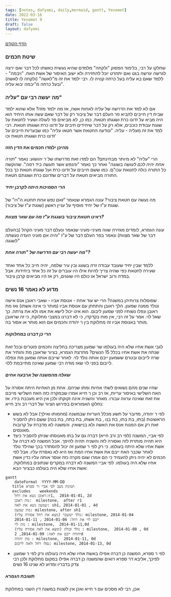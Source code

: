 ```yaml
---
tags: [notes, dafyomi, daily,mermaid, gantt, Yevamot] 
date: 2022-03-16
title: Yevamot 9
draft: false
layout: dafyomi
---
```


[הדף הקודם](../2022-03-15)

### שיטת חכמים
שחלקו על רבי, בלימוד הפסוק "ולקחה" מלמדם שהיא נעשית כאשתו לכל דבר ואם ירצה לגרשה יגרשה בגט ואם יתחרט יוכל להחזירה ולא ישוב האיסור של אשת האח.
"ויבמה" - ללמד שאם בא עליה בעל כרחה קנויה לו. 
רבי ילמד את זה מ"לאשה" (ולקחה לו לאשה) ובעל כרחה מ"יבמה יבוא עליה".
### מה יעשה רבי עם "עליה"
אם לא למד את הדרשה של עליה לאחות אשה, אז מה ילמד מזה? 
אלא שהוא ילמד שבית דין חייבים להביא פר העלם דבר של ציבור רק על דבר שאם עשה אותו היחיד הוא היה מביא על זדונו כרת ושגגתו חטאת. כמו כן, לא מביאים פר לעולה ושעיר לחטאת על שגגת עבודת כוכבים, אלא רק על דבר שיחידים חיבים על זדונו כרת ושגגתו חטאת.
רבי למד את זה מעליה - עליה. "ונודעה החטאת אשר חטאו עליה"  כמו שבעריות חייבים על זדונו כרת ושגגתו חטאת וכו'
#### מהיכן ילמדו חכמים את הדין הזה
הרי "עליה" לא מיותר מבחינתם? 
הם למדו זאת מדרשתו של ר יהושוע: נאמר "*תורה אחת יהיה לכם לעושה בשגגה*" ואחר כך נאמר "*והנפש אשר תעשה ביד רמה*". שהוקשה כל התורה כולה לחטאת עכו"ם. כמו ששם חייבים על זדונו כרת ועל שגגתו חטאת כך בכל התורה מביאים חטאת על דברים שזדונם כרת ושגגתם חטאת. 
##### הרי הסמיכות היתה לקרבן יחיד
מה נעשה עם חטאת ציבור? 
עונה הגמרא שנאמר "***ו**אם נפש אחת תחטא* ה"ויו" של שגגת ע"ז של יחיד מוסיף על עניין ראשון (שגגת ע"ז של ציבור).
##### ראינו חטאת ציבור בשגגת ע"ז מה עם שאר מצוות?
עונה הגמרא, לומדים מגזירה שווה מעיני-מעיני שנאמר ונעלם דבר מעיני הקהל (בהעלם דבר של שאר מצוות) ונאמר בפר העלם דבר של ע"ז "*והיה אם מעיני העדה נעשתה לשגגה"*
##### מה יעשה רבי עם הדרשה של "תורה אחת"?
ללמד שבין יחיד שעובד עבודה זרה בשוגג ובין עיר שלמה, יהיה חייב כל אחד ואחד שעירה לחטאת כפי שהיה צריך להיות אילו היו עוברים על זה כל אחד ביחידות. אבל במדה ורוב ישראל או כולם היו שוגגים, רק אז היו מביאים קרבן ציבור.
 
 ### מדוע לא נאמר 16 נשים
 שפוסלות צרותיהן במשנה? הרי יש עוד אחת - אנוסת אביו - שאבי ראובן אנס אישה ונולד ממנה שמעון. הלך ראובן והתחתן עם אנוסת אביו (מותר כי אינה אשתו) ואז מת ראובן ונפלו נשותיו לפני שמעון ליבום. הוא אינו יכול לישא את אמו ולא את צרתה. כך שאל לוי.
אמר על זה רבי, אין מוח בקדקדו, כי לא דברנו במצבי מחלוקת, כי זה שראובן מותר באנוסת אביו זה מחלוקת בין ר יהודה וחכמים אם הוא מותר או אסור בה.
 ##### הרי כן דברנו במחלוקות 
 לגבי אשת אחיו שלא היה בעולמו שר שמעון מצריכה בחליצה וחכמים פוטרים ובכל זאת שנתה את אשת אחיו בכלל 15 הנשים?
 מתרצת הגמרא, בציור שראובן מת והותיר את שרה לייבום ובטרם ששמעון ייבם אותה נולד לוי. לאחר שייבם אותה שמעון מת ונפלה לייבום בפני לוי שאז מודה רבי שמעון שאינה מתייבמת ללוי.
 ##### שאלה מהמשנה של ארבעה אחים
 שהיו שנים מהם נשואים לשתי אחיות ומתו שניהם. אחת מן האחיות היתה אסורה על האח השלישי באיסור עריות, אז רב וכן ר חייא אמרו שבמקרה כזה האח השלישי מייבם את זאת שאינה ערווה עבורו. מאחר והשניה אינה זקוקתו ולכן אין היא מעכבת בידו.
 אז נחלקו האמוראים בפירוש הציור של דברי רב ורב חייא:
 - לפי ר יהודה, מדובר על תשע מכלל העריות שבמשנה (מחמותו ואילך) אבל לא בשש הראשונות (בתו, בת בתו, בת בנו , בת אשתו, בת בתה, בת בנה) ששם ניתן להסביר זאת רק אם המנוח אנס את האשה ולא בנישואין. והמשנה לא מדברת על קרובות מאונסים.
 - לפי אביי, המשנה (לפי רב ורב חייא) דברה גם על בתו מאנוסתו שניתן להסביר כיצד היא תהיה מותרת לזה ואסורה לזה והשניה תהיה להיפך. אבל המשנה לא דברה על אשת אחיו שלא היתה בעולמו. כי רק לפי ר שמעון זה יכול להסתדר בכך שהילד נולד לאחר שכבר האח ייבם את אשת אחיו המת ואז היא לא נאסרת עליו. אבל לפי חכמים לא יהיה ניתן להעמיד כי הם אמרו שגם מקרה כזה אוסר אותה עליו כדין אשת אחיו שלא היה בעולמו. לפי אביי המשנה לא דברה במקרים שנתונים במחלוקת.
אשת אחיו שלא היה בעולמו כבציור הבא:

```mermaid
gantt
	dateFormat  YYYY-MM-DD
   title תמונת מצב לפי אביי ור ספרא
   excludes    weekends
	ראובן נשא את רחל:r1,  2014-01-01, 2d
	מת ראובן:  milestone,  after r1
	שמעון נשא את לאה: sh1, 2014-01-01 , 4d
	מת שמעון: milestone, after sh1 
	נולד יששכר (מצא את רחל אסורה עליו): milestone, 2014-01-04 	
	ייבם לוי את רחל: 2014-01-06 , 2014-01-11
	מת לוי : milestone,  2014-01-11,0d
	נולד זבולון (ומצא את לאה אסורה עליו) : milestone,  2014-01-08 , 0d
	יהודה ייבם את לאה: 2014-01-09, 2d
	מת יהודה : milestone,  2014-01-11, 0d
	נפלו רחל ולאה לייבום: milestone, 2014-01-13, 0d		
```

 - לפי ר ספרא, המשנה כן דברה אפילו באשת אחיו שלא היה בעולמו ורק לפי ר שמעון. 
לפיכך, אליבא דר ספרא רואים שהמשנה כן דברה אפילו במקום מחלוקת ולכן רבי צדק בדבריו ומדוע לא שנינו 16 נשים

##### תשובת הגמרא
אכן, רבי לא מסכים עם ר חייא ואכן אין לשנות במשנה דין השנוי במחלוקת
